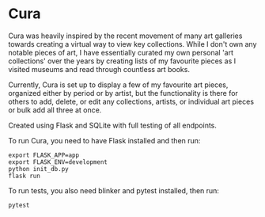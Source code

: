 # Cura

Cura was heavily inspired by the recent movement of many art galleries towards creating a virtual way to view key collections. While I don't own any notable pieces of art, I have essentially curated my own personal 'art collections' over the years by creating lists of my favourite pieces as I visited museums and read through countless art books.

Currently, Cura is set up to display a few of my favourite art pieces, organized either by period or by artist, but the functionality is there for others to add, delete, or edit any collections, artists, or individual art pieces or bulk add all three at once.

Created using Flask and SQLite with full testing of all endpoints. 

To run Cura, you need to have Flask installed and then run:
```
export FLASK_APP=app
export FLASK_ENV=development
python init_db.py 
flask run
```
To run tests, you also need blinker and pytest installed, then run:
```
pytest
```
